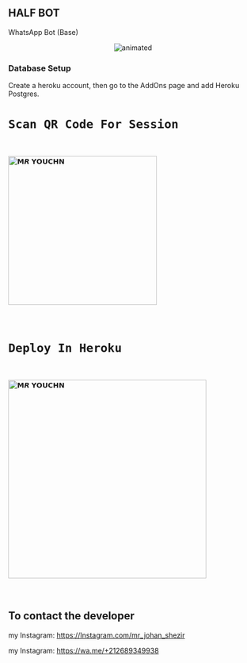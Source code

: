 ## HALF BOT 
WhatsApp Bot (Base)



<p align="center">
<img src="[https://images.app.goo.gl/sBpwSfALhDKWvCWu8](https://avatars.githubusercontent.com/u/108243176?s=400&u=48db02c8268136e0587f51cf8083985119a7f4e3&v=4)" alt="animated"  />
</p>



### Database Setup

Create a heroku account, then go to the AddOns page and add Heroku Postgres.

# `Scan QR Code For Session`
<br>
 
<a href="https://replit.com/@MRYOUCHN/TheMonster?v=1"><img title="𝗠𝙍 𝗬𝗢𝗨𝗖𝗛𝗡" src="https://repl.it/badge/github/quiec/whatsasena" width="300"></a>
  <br><br><br>



# `Deploy In Heroku`
<br>

<a href="https://heroku.com/deploy?template=https://github.com/MRCRAZY19/HALF-BOT_V1"><img title="𝗠𝙍 𝗬𝗢𝗨𝗖𝗛𝗡" src="https://www.herokucdn.com/deploy/button.svg" width="400"></a>
  <br><br><br>













## To contact the developer
my Instagram: https://Instagram.com/mr_johan_shezir                                             

my Instagram: https://wa.me/+212689349938
